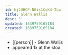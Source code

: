 ```yaml
---
id: hj2UHCP-NGis1CqK4-TLw
title: Glenn Wallis
desc: ''
updated: 1639759165184
created: 1639759165184
---
```



- [[person]] - Glenn Wallis
- appeared 1x at the stoa
